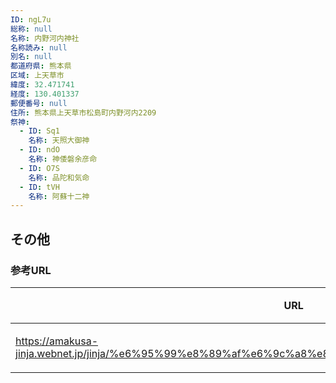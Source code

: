 ```yaml
---
ID: ngL7u
総称: null
名称: 内野河内神社
名称読み: null
別名: null
都道府県: 熊本県
区域: 上天草市
緯度: 32.471741
経度: 130.401337
郵便番号: null
住所: 熊本県上天草市松島町内野河内2209
祭神:
  - ID: Sq1
    名称: 天照大御神
  - ID: ndO
    名称: 神倭磐余彦命
  - ID: O7S
    名称: 品陀和気命
  - ID: tVH
    名称: 阿蘇十二神
---
```


## その他

### 参考URL

| URL                                                                                                    | 説明   |
| ------------------------------------------------------------------------------------------------------ | ------ |
| https://amakusa-jinja.webnet.jp/jinja/%e6%95%99%e8%89%af%e6%9c%a8%e8%8f%85%e5%8e%9f%e7%a5%9e%e7%a4%be/ | 神社庁 |
